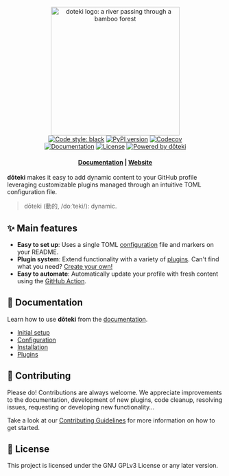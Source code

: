 <p align="center">
    <a href="https://doteki.org/">
        <img src="https://raw.githubusercontent.com/welpo/doteki/main/website/static/img/doteki-logo-text.png" width="300" alt="doteki logo: a river passing through a bamboo forest">
    </a>
    <br>
    <a href="https://github.com/psf/black">
        <img src="https://img.shields.io/badge/code_style-black-000000?style=flat-square&labelColor=202b2d&color=black" alt="Code style: black"></a>
    <a href="https://pypi.org/project/doteki/"><img src="https://img.shields.io/pypi/v/doteki?style=flat-square&labelColor=202b2d&color=5E936C" alt="PyPI version"></a>
    <a href="https://codecov.io/gh/welpo/doteki">
        <img src="https://img.shields.io/codecov/c/gh/welpo/doteki?style=flat-square&labelColor=202b2d&color=5E936C" alt="Codecov"></a>
    <br>
    <a href="https://doteki.org/docs">
        <img src="https://img.shields.io/website?url=https%3A%2F%2Fdoteki.org&style=flat-square&label=docs&labelColor=202b2d&color=5E936C" alt="Documentation"></a>
    <a href="https://github.com/welpo/doteki/blob/main/COPYING">
        <img src="https://img.shields.io/github/license/welpo/doteki?style=flat-square&labelColor=202b2d&color=5E936C" alt="License"></a>
    <a href="https://doteki.org">
        <img src="https://img.shields.io/badge/powered_by-d%C5%8Dteki-0?style=flat-square&labelColor=202b2d&color=5E936C" alt="Powered by dōteki"></a>
</p>

<h4 align="center">
  <a href="https://doteki.org/docs">Documentation</a> |
  <a href="https://doteki.org">Website</a>
</h4>

**dōteki** makes it easy to add dynamic content to your GitHub profile leveraging customizable plugins managed through an intuitive TOML configuration file.

> dōteki (動的, /<span title="/d/: 'd' in 'dye'">d</span><span title="/oː/: long 'o' as in 'goat', but held longer">oː</span><span title="/ˈ/: primary stress mark, indicating that the following syllable is pronounced with greater emphasis">ˈ</span><span title="/t/: 't' in 'sty'">t</span><span title="/e/: 'e' as in 'dress'">e</span><span title="/k/: 'k' in 'kind'">k</span><span title="/i/: 'i' in 'fleece'">i</span>/): dynamic.

## ✨ Main features

- **Easy to set up**: Uses a single TOML [configuration](https://doteki.org/docs/configuration) file and markers on your README.
- **Plugin system**: Extend functionality with a variety of [plugins](https://doteki.org/docs/category/plugins). Can't find what you need? [Create your own!](https://doteki.org/docs/developer-guide/plugin-standard)
- **Easy to automate**: Automatically update your profile with fresh content using the [GitHub Action](https://github.com/welpo/doteki-action).

## 📝 Documentation

Learn how to use **dōteki** from the [documentation](https://doteki.org/docs).

- [Initial setup](https://doteki.org/docs#initial-setup)
- [Configuration](https://doteki.org/docs/configuration)
- [Installation](https://doteki.org/docs/installation)
- [Plugins](https://doteki.org/docs/category/plugins)

## 👥 Contributing

Please do! Contributions are always welcome. We appreciate improvements to the documentation, development of new plugins, code cleanup, resolving issues, requesting or developing new functionality…

Take a look at our [Contributing Guidelines](/CONTRIBUTING.md) for more information on how to get started.

## 📄 License

This project is licensed under the GNU GPLv3 License or any later version.
